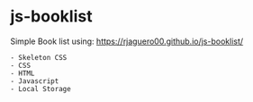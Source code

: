 # js-booklist

Simple Book list using:  https://rjaguero00.github.io/js-booklist/

    - Skeleton CSS
    - CSS
    - HTML
    - Javascript
    - Local Storage
    
